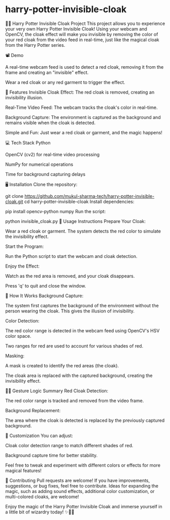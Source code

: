 # harry-potter-invisible-cloak
🧙‍♂️ Harry Potter Invisible Cloak Project
This project allows you to experience your very own Harry Potter Invisible Cloak! Using your webcam and OpenCV, the cloak effect will make you invisible by removing the color of your red cloak from the video feed in real-time, just like the magical cloak from the Harry Potter series.

📽️ Demo

A real-time webcam feed is used to detect a red cloak, removing it from the frame and creating an "invisible" effect.

Wear a red cloak or any red garment to trigger the effect.

🧠 Features
Invisible Cloak Effect: The red cloak is removed, creating an invisibility illusion.

Real-Time Video Feed: The webcam tracks the cloak's color in real-time.

Background Capture: The environment is captured as the background and remains visible when the cloak is detected.

Simple and Fun: Just wear a red cloak or garment, and the magic happens!

💻 Tech Stack
Python

OpenCV (cv2) for real-time video processing

NumPy for numerical operations

Time for background capturing delays

🖥️ Installation
Clone the repository:

git clone https://github.com/mukul-sharma-tech/harry-potter-invisible-cloak.git
cd harry-potter-invisible-cloak
Install dependencies:

pip install opencv-python numpy
Run the script:

python invisible_cloak.py
📌 Usage Instructions
Prepare Your Cloak:

Wear a red cloak or garment. The system detects the red color to simulate the invisibility effect.

Start the Program:

Run the Python script to start the webcam and cloak detection.

Enjoy the Effect:

Watch as the red area is removed, and your cloak disappears.

Press 'q' to quit and close the window.

🧠 How It Works
Background Capture:

The system first captures the background of the environment without the person wearing the cloak. This gives the illusion of invisibility.

Color Detection:

The red color range is detected in the webcam feed using OpenCV's HSV color space.

Two ranges for red are used to account for various shades of red.

Masking:

A mask is created to identify the red areas (the cloak).

The cloak area is replaced with the captured background, creating the invisibility effect.

🧑‍🔬 Gesture Logic Summary
Red Cloak Detection:

The red color range is tracked and removed from the video frame.

Background Replacement:

The area where the cloak is detected is replaced by the previously captured background.

🎨 Customization
You can adjust:

Cloak color detection range to match different shades of red.

Background capture time for better stability.

Feel free to tweak and experiment with different colors or effects for more magical features!

🤝 Contributing
Pull requests are welcome! If you have improvements, suggestions, or bug fixes, feel free to contribute. Ideas for expanding the magic, such as adding sound effects, additional color customization, or multi-colored cloaks, are welcome!

Enjoy the magic of the Harry Potter Invisible Cloak and immerse yourself in a little bit of wizardry today! ✨🧙‍♂️

